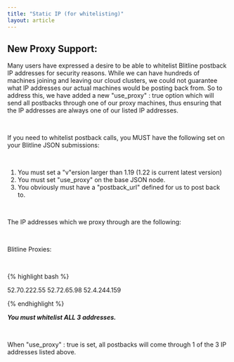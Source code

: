 ```yaml
---
title: "Static IP (for whitelisting)"
layout: article
---
```


## New Proxy Support:

Many users have expressed a desire to be able to whitelist Blitline postback IP addresses for security reasons.
While we can have hundreds of machines joining and leaving our cloud clusters, we could not guarantee what IP addresses
our actual machines would be posting back from. So to address this, we have added a new "use_proxy" : true option which will
send all postbacks through one of our proxy machines, thus ensuring that the IP addresses are always one of our listed IP addresses.

<br/>

If you need to whitelist postback calls, you MUST have the following set on your Blitline JSON submissions:

<br/>

1. You must set a "v"ersion larger than 1.19 (1.22 is current latest version)
2. You must set "use_proxy" on the base JSON node.
3. You obviously must have a "postback_url" defined for us to post back to.

<br/>

The IP addresses which we proxy through are the following:

<br/>

Blitline Proxies:

<br/>

{% highlight bash %}

52.70.222.55
52.72.65.98
52.4.244.159

{% endhighlight %}

***You must whitelist ALL 3 addresses.***

<br/>

When "use_proxy" : true is set, all postbacks will come through 1 of the 3 IP addresses listed above.



